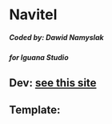 # Navitel

##### Coded by: Dawid Namyslak
##### for Iguana Studio

## Dev: [see this site](http://projekty.iguanastudio.pl/navitel/dev/public/)

## Template:
